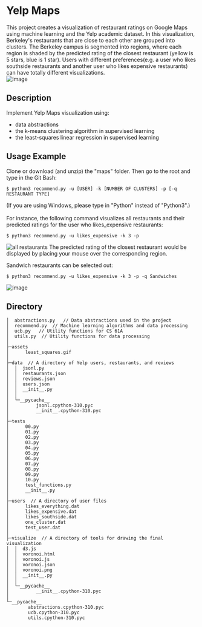 # Yelp Maps  
This project creates a visualization of restaurant ratings on Google Maps using machine learning and the Yelp academic dataset. In this visualization, Berkeley's restaurants that are close to each other are grouped into clusters. The Berkeley campus is segmented into regions, where each region is shaded by the predicted rating of the closest restaurant (yellow is 5 stars, blue is 1 star).  Users with different preferences(e.g. a user who likes southside restaurants and another user who likes expensive restaurants) can have totally different visualizations.  
![image](https://user-images.githubusercontent.com/104662491/207781143-bd1847dc-71bb-4af0-b90f-ce2adb841aa9.png)


## Description
Implement Yelp Maps visualization using:
- data abstractions
- the k-means clustering algorithm in supervised learning
- the least-squares linear regression in supervised learning

## Usage Example 
Clone or download (and unzip) the "maps" folder. Then go to the root and type in the Git Bash:
```
$ python3 recommend.py -u [USER] -k [NUMBER OF CLUSTERS] -p [-q RESTAURANT TYPE]
```
(If you are using Windows, please type in "Python" instead of "Python3".)  
        <br>
For instance, the following command visualizes all restaurants and their predicted ratings for the user who likes_expensive restaurants:
```
$ python3 recommend.py -u likes_expensive -k 3 -p
```
![all restaurants](https://user-images.githubusercontent.com/104662491/207767148-e7782f91-4d03-4095-ad4a-4c2a0d90cfd5.png)
The predicted rating of the closest restaurant would be displayed by placing your mouse over the corresponding region.

Sandwich restaurants can be selected out:
```
$ python3 recommend.py -u likes_expensive -k 3 -p -q Sandwiches
```
![image](https://user-images.githubusercontent.com/104662491/207765178-8f1bbfa8-70be-4a9f-8faa-98d727821670.png)

## Directory
```
│  abstractions.py   // Data abstractions used in the project
│  recommend.py  // Machine learning algorithms and data processing
│  ucb.py   // Utility functions for CS 61A 
│  utils.py  // Utility functions for data processing  
│  
├─assets
│      least_squares.gif
│      
├─data  // A directory of Yelp users, restaurants, and reviews 
│  │  jsonl.py
│  │  restaurants.json
│  │  reviews.json
│  │  users.json
│  │  __init__.py
│  │  
│  └─__pycache__
│          jsonl.cpython-310.pyc
│          __init__.cpython-310.pyc
│          
├─tests
│      00.py
│      01.py
│      02.py
│      03.py
│      04.py
│      05.py
│      06.py
│      07.py
│      08.py
│      09.py
│      10.py
│      test_functions.py
│      __init__.py
│      
├─users  // A directory of user files
│      likes_everything.dat
│      likes_expensive.dat
│      likes_southside.dat
│      one_cluster.dat
│      test_user.dat
│      
├─visualize  // A directory of tools for drawing the final visualization
│  │  d3.js
│  │  voronoi.html
│  │  voronoi.js
│  │  voronoi.json
│  │  voronoi.png
│  │  __init__.py
│  │  
│  └─__pycache__
│          __init__.cpython-310.pyc
│          
└─__pycache__
        abstractions.cpython-310.pyc
        ucb.cpython-310.pyc
        utils.cpython-310.pyc
```        
        
